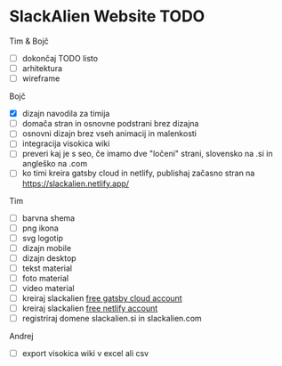 # SlackAlien Website TODO

Tim & Bojč

- [ ] dokončaj TODO listo
- [ ] arhitektura
- [ ] wireframe

Bojč

- [x] dizajn navodila za timija
- [ ] domača stran in osnovne podstrani brez dizajna
- [ ] osnovni dizajn brez vseh animacij in malenkosti
- [ ] integracija visokica wiki
- [ ] preveri kaj je s seo, če imamo dve "ločeni" strani, slovensko na .si in angleško na .com
- [ ] ko timi kreira gatsby cloud in netlify, publishaj začasno stran na https://slackalien.netlify.app/

Tim

- [ ] barvna shema
- [ ] png ikona
- [ ] svg logotip
- [ ] dizajn mobile
- [ ] dizajn desktop
- [ ] tekst material
- [ ] foto material
- [ ] video material
- [ ] kreiraj slackalien [free gatsby cloud account](https://www.gatsbyjs.com/products/cloud/)
- [ ] kreiraj slackalien [free netlify account](https://www.netlify.com/)
- [ ] registriraj domene slackalien.si in slackalien.com

Andrej

- [ ] export visokica wiki v excel ali csv
